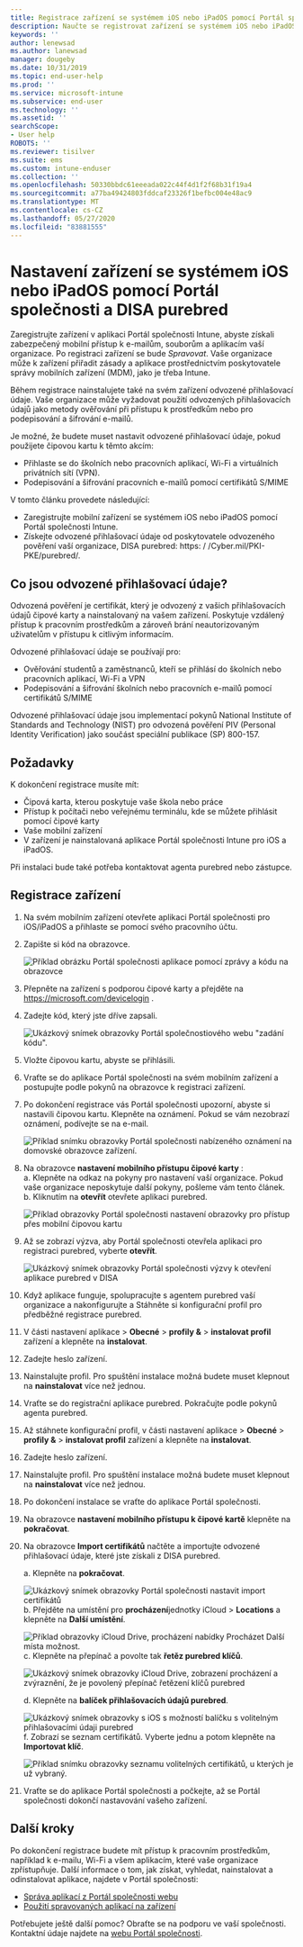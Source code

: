 ```yaml
---
title: Registrace zařízení se systémem iOS nebo iPadOS pomocí Portál společnosti Intune a DISA purebred
description: Naučte se registrovat zařízení se systémem iOS nebo iPadOS a nastavit odvozené ověřování přihlašovacích údajů s DISA purebred.
keywords: ''
author: lenewsad
ms.author: lanewsad
manager: dougeby
ms.date: 10/31/2019
ms.topic: end-user-help
ms.prod: ''
ms.service: microsoft-intune
ms.subservice: end-user
ms.technology: ''
ms.assetid: ''
searchScope:
- User help
ROBOTS: ''
ms.reviewer: tisilver
ms.suite: ems
ms.custom: intune-enduser
ms.collection: ''
ms.openlocfilehash: 50330bbdc61eeeada022c44f4d1f2f68b31f19a4
ms.sourcegitcommit: a77ba49424803fddcaf23326f1befbc004e48ac9
ms.translationtype: MT
ms.contentlocale: cs-CZ
ms.lasthandoff: 05/27/2020
ms.locfileid: "83881555"
---
```

# <a name="set-up-ios-or-ipados-device-with-company-portal-and-disa-purebred"></a>Nastavení zařízení se systémem iOS nebo iPadOS pomocí Portál společnosti a DISA purebred  

Zaregistrujte zařízení v aplikaci Portál společnosti Intune, abyste získali zabezpečený mobilní přístup k e-mailům, souborům a aplikacím vaší organizace. Po registraci zařízení se bude *Spravovat*. Vaše organizace může k zařízení přiřadit zásady a aplikace prostřednictvím poskytovatele správy mobilních zařízení (MDM), jako je třeba Intune.  

Během registrace nainstalujete také na svém zařízení odvozené přihlašovací údaje. Vaše organizace může vyžadovat použití odvozených přihlašovacích údajů jako metody ověřování při přístupu k prostředkům nebo pro podepisování a šifrování e-mailů. 

Je možné, že budete muset nastavit odvozené přihlašovací údaje, pokud použijete čipovou kartu k těmto akcím:

* Přihlaste se do školních nebo pracovních aplikací, Wi-Fi a virtuálních privátních sítí (VPN).
* Podepisování a šifrování pracovních e-mailů pomocí certifikátů S/MIME  

V tomto článku provedete následující:  

   * Zaregistrujte mobilní zařízení se systémem iOS nebo iPadOS pomocí Portál společnosti Intune.  
   * Získejte odvozené přihlašovací údaje od poskytovatele odvozeného pověření vaší organizace, DISA purebred: https: \/ /Cyber.mil/PKI-PKE/purebred/.  

## <a name="what-are-derived-credentials"></a>Co jsou odvozené přihlašovací údaje?  
Odvozená pověření je certifikát, který je odvozený z vašich přihlašovacích údajů čipové karty a nainstalovaný na vašem zařízení. Poskytuje vzdálený přístup k pracovním prostředkům a zároveň brání neautorizovaným uživatelům v přístupu k citlivým informacím.  

Odvozené přihlašovací údaje se používají pro: 
* Ověřování studentů a zaměstnanců, kteří se přihlásí do školních nebo pracovních aplikací, Wi-Fi a VPN
* Podepisování a šifrování školních nebo pracovních e-mailů pomocí certifikátů S/MIME

Odvozené přihlašovací údaje jsou implementací pokynů National Institute of Standards and Technology (NIST) pro odvozená pověření PIV (Personal Identity Verification) jako součást speciální publikace (SP) 800-157.  

## <a name="prerequisites"></a>Požadavky

 K dokončení registrace musíte mít:

* Čipová karta, kterou poskytuje vaše škola nebo práce
* Přístup k počítači nebo veřejnému terminálu, kde se můžete přihlásit pomocí čipové karty
* Vaše mobilní zařízení
* V zařízení je nainstalovaná aplikace Portál společnosti Intune pro iOS a iPadOS.   

Při instalaci bude také potřeba kontaktovat agenta purebred nebo zástupce.      

## <a name="enroll-device"></a>Registrace zařízení  
1. Na svém mobilním zařízení otevřete aplikaci Portál společnosti pro iOS/iPadOS a přihlaste se pomocí svého pracovního účtu.  

2. Zapište si kód na obrazovce.  

    ![Příklad obrázku Portál společnosti aplikace pomocí zprávy a kódu na obrazovce](./media/copy-code-intercede.png)  
3. Přepněte na zařízení s podporou čipové karty a přejděte na https://microsoft.com/devicelogin . 
4. Zadejte kód, který jste dříve zapsali.  

    ![Ukázkový snímek obrazovky Portál společnostiového webu "zadání kódu".](./media/enter-code-intercede.png)   

5. Vložte čipovou kartu, abyste se přihlásili.  
6. Vraťte se do aplikace Portál společnosti na svém mobilním zařízení a postupujte podle pokynů na obrazovce k registraci zařízení.  
7. Po dokončení registrace vás Portál společnosti upozorní, abyste si nastavili čipovou kartu. Klepněte na oznámení. Pokud se vám nezobrazí oznámení, podívejte se na e-mail.   

    ![Příklad snímku obrazovky Portál společnosti nabízeného oznámení na domovské obrazovce zařízení.](./media/action-required-in-app-intercede.png)  
8. Na obrazovce **nastavení mobilního přístupu čipové karty** :  
    a. Klepněte na odkaz na pokyny pro nastavení vaší organizace. Pokud vaše organizace neposkytuje další pokyny, pošleme vám tento článek.  
    b. Kliknutím na **otevřít** otevřete aplikaci purebred.  

    ![Příklad obrazovky Portál společnosti nastavení obrazovky pro přístup přes mobilní čipovou kartu](./media/smart-card-open-disa-purebred.png)  
9. Až se zobrazí výzva, aby Portál společnosti otevřela aplikaci pro registraci purebred, vyberte **otevřít**.   

    ![Ukázkový snímek obrazovky Portál společnosti výzvy k otevření aplikace purebred v DISA](./media/open-app-prompt-disa-purbred.png)  
10. Když aplikace funguje, spolupracujte s agentem purebred vaší organizace a nakonfigurujte a Stáhněte si konfigurační profil pro předběžné registrace purebred.   
11. V části nastavení aplikace > **Obecné**  >  **profily &**  >  **instalovat profil** zařízení a klepněte na **instalovat**.  
12. Zadejte heslo zařízení.  
13. Nainstalujte profil. Pro spuštění instalace možná budete muset klepnout na **nainstalovat** více než jednou. 
14. Vraťte se do registrační aplikace purebred. Pokračujte podle pokynů agenta purebred.  
 
15. Až stáhnete konfigurační profil, v části nastavení aplikace > **Obecné**  >  **profily &**  >  **instalovat profil** zařízení a klepněte na **instalovat**.   
16.  Zadejte heslo zařízení.
17. Nainstalujte profil. Pro spuštění instalace možná budete muset klepnout na **nainstalovat** více než jednou. 
18. Po dokončení instalace se vraťte do aplikace Portál společnosti.  
19.  Na obrazovce **nastavení mobilního přístupu k čipové kartě** klepněte na **pokračovat**.  

20. Na obrazovce **Import certifikátů** načtěte a importujte odvozené přihlašovací údaje, které jste získali z DISA purebred.  

    a. Klepněte na **pokračovat**.   

    ![Ukázkový snímek obrazovky Portál společnosti nastavit import certifikátů](./media/import-certificate-disa-purebred.png)  
    b. Přejděte na umístění pro **procházení**jednotky iCloud  >  **Locations** a klepněte na **Další umístění**.  

    ![Příklad obrazovky iCloud Drive, procházení nabídky Procházet Další místa možnost.](./media/icloud-drive-more-locations.png)  
    c. Klepněte na přepínač a povolte tak **řetěz purebred klíčů**.  

    ![Ukázkový snímek obrazovky iCloud Drive, zobrazení procházení a zvýraznění, že je povolený přepínač řetězení klíčů purebred](./media/icloud-drive-enable-purebred-keychain.png)   

    d. Klepněte na **balíček přihlašovacích údajů purebred**.  

    ![Ukázkový snímek obrazovky s iOS s možností balíčku s volitelným přihlašovacími údaji purebred](./media/purebred-credential-package.png)  
    f. Zobrazí se seznam certifikátů. Vyberte jednu a potom klepněte na **Importovat klíč**.  

    ![Příklad snímku obrazovky seznamu volitelných certifikátů, u kterých je už vybraný.](./media/import-purebred-keychain.png) 
21. Vraťte se do aplikace Portál společnosti a počkejte, až se Portál společnosti dokončí nastavování vašeho zařízení.   

## <a name="next-steps"></a>Další kroky  
Po dokončení registrace budete mít přístup k pracovním prostředkům, například k e-mailu, Wi-Fi a všem aplikacím, které vaše organizace zpřístupňuje. Další informace o tom, jak získat, vyhledat, nainstalovat a odinstalovat aplikace, najdete v Portál společnosti:

* [Správa aplikací z Portál společnosti webu](manage-apps-cpweb.md)  
* [Použití spravovaných aplikací na zařízení](use-managed-apps-on-your-device-ios.md)  

Potřebujete ještě další pomoc? Obraťte se na podporu ve vaší společnosti. Kontaktní údaje najdete na [webu Portál společnosti](https://go.microsoft.com/fwlink/?linkid=2010980).
